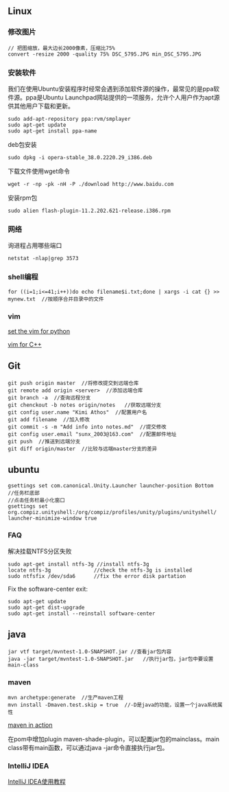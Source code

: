 ## Linux
### 修改图片
```
// 把图缩放，最大边长2000像素，压缩比75%
convert -resize 2000 -quality 75% DSC_5795.JPG min_DSC_5795.JPG
```

### 安装软件
我们在使用Ubuntu安装程序时经常会遇到添加软件源的操作，最常见的是ppa软件源。ppa是Ubuntu Launchpad网站提供的一项服务，允许个人用户作为apt源供其他用户下载和更新。
```
sudo add-apt-repository ppa:rvm/smplayer
sudo apt-get update
sudo apt-get install ppa-name
```

deb包安装
```
sudo dpkg -i opera-stable_38.0.2220.29_i386.deb
```

下载文件使用wget命令
```
wget -r -np -pk -nH -P ./download http://www.baidu.com
```
安装rpm包
```
sudo alien flash-plugin-11.2.202.621-release.i386.rpm
```

### 网络
询进程占用哪些端口
```
netstat -nlap|grep 3573
```

### shell编程
```
for ((i=1;i<=41;i++))do echo filename$i.txt;done | xargs -i cat {} >> mynew.txt  //按顺序合并目录中的文件
```

### vim
[set the vim for python](http://www.linuxidc.com/Linux/2017-01/139565.htm)

[vim for C++](http://www.linuxidc.com/Linux/2016-06/132262.htm)

## Git
```
git push origin master  //将修改提交到远端仓库
git remote add origin <server>  //添加远端仓库
git branch -a  //查询远程分支
git chenckout -b notes origin/notes   //获取远端分支
git config user.name "Kimi Athos"  //配置用户名
git add filename  //加入修改
git commit -s -m "Add info into notes.md"  //提交修改
git config user.email "sunx_2003@163.com"  //配置邮件地址
git push  //推送到远端分支
git diff origin/master  //比较与远端master分支的差异
```

## ubuntu
```
gsettings set com.canonical.Unity.Launcher launcher-position Bottom  //任务栏底部
//点击任务栏最小化窗口
gsettings set org.compiz.unityshell:/org/compiz/profiles/unity/plugins/unityshell/ launcher-minimize-window true
```
### FAQ
解决挂载NTFS分区失败
```
sudo apt-get install ntfs-3g //install ntfs-3g
locate ntfs-3g              //check the ntfs-3g is installed
sudo ntfsfix /dev/sda6      //fix the error disk partation
```

Fix the software-center exit:
```
sudo apt-get update
sudo apt-get dist-upgrade
sudo apt-get install --reinstall software-center
```

## java
```
jar vtf target/mvntest-1.0-SNAPSHOT.jar //查看jar包内容
java -jar target/mvntest-1.0-SNAPSHOT.jar   //执行jar包，jar包中要设置main-class
```
### maven
```
mvn archetype:generate  //生产maven工程
mvn install -Dmaven.test.skip = true  //-D是java的功能，设置一个java系统属性
```
[maven in action](http://hzbook.group.iteye.com/group/wiki/2872-Maven-in-action/)

在pom中增加plugin maven-shade-plugin，可以配置jar包的mainclass。main class带有main函数，可以通过java -jar命令直接执行jar包。

### IntelliJ IDEA
[IntelliJ IDEA使用教程](http://www.phperz.com/article/15/0923/159067.html)
